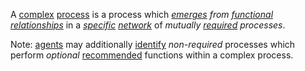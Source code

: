 A [complex](https://github.com/gcassel/Modular-Organization-Terminology/blob/master/terms/complex.md) [process](https://github.com/gcassel/Modular-Organization-Terminology/blob/master/terms/process.md) is a process which *[emerges](https://github.com/gcassel/Modular-Organization-Terminology/blob/master/terms/emergence.md) from [functional](https://github.com/gcassel/Modular-Organization-Terminology/blob/master/terms/function.md) [relationships](https://github.com/gcassel/Modular-Organization-Terminology/blob/master/terms/relationship.md)* in a *[specific](https://github.com/gcassel/Modular-Organization-Terminology/blob/master/terms/specific.md) [network](https://github.com/gcassel/Modular-Organization-Terminology/blob/master/terms/network.md)* of *mutually [required](https://github.com/gcassel/Modular-Organization-Terminology/blob/master/terms/requirement.md) processes*.

Note: [agents](https://github.com/gcassel/Modular-Organization-Terminology/blob/master/terms/agent.md) may additionally [identify](https://github.com/gcassel/Modular-Organization-Terminology/blob/master/terms/identify.md) *non-required* processes which perform *optional* [recommended](https://github.com/gcassel/Modular-Organization-Terminology/blob/master/terms/recommendation.md) functions within a complex process.
